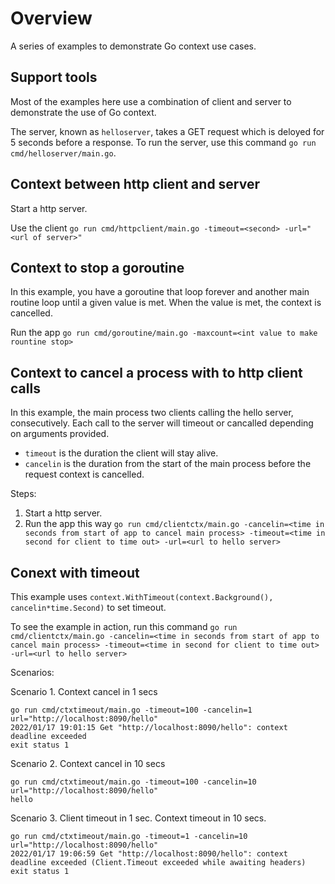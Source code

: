 # Overview

A series of examples to demonstrate Go context use cases.

## Support tools

Most of the examples here use a combination of client and server to demonstrate the use of Go context.

The server, known as `helloserver`, takes a GET request which is deloyed for 5 seconds before a response. To run the server, use this command `go run cmd/helloserver/main.go`.

## Context between http client and server

Start a http server.

Use the client `go run cmd/httpclient/main.go -timeout=<second> -url="<url of server>"`

## Context to stop a goroutine

In this example, you have a goroutine that loop forever and another main routine loop until a given value is met. When the value is met, the context is cancelled.

Run the app `go run cmd/goroutine/main.go -maxcount=<int value to make rountine stop>`

## Context to cancel a process with to http client calls

In this example, the main process two clients calling the hello server, consecutively. Each call to the server will timeout or cancalled depending on arguments provided.

* `timeout` is the duration the client will stay alive.
* `cancelin` is the duration from the start of the main process before the request context is cancelled.

Steps:

1. Start a http server.
1. Run the app this way `go run cmd/clientctx/main.go -cancelin=<time in seconds from start of app to cancel main process> -timeout=<time in second for client to time out> -url=<url to hello server>`

## Conext with timeout

This example uses `context.WithTimeout(context.Background(), cancelin*time.Second)` to set timeout.

To see the example in action, run this command `go run cmd/clientctx/main.go -cancelin=<time in seconds from start of app to cancel main process> -timeout=<time in second for client to time out> -url=<url to hello server>`

Scenarios:

Scenario 1. Context cancel in 1 secs

```
go run cmd/ctxtimeout/main.go -timeout=100 -cancelin=1 url="http://localhost:8090/hello"
2022/01/17 19:01:15 Get "http://localhost:8090/hello": context deadline exceeded
exit status 1
```

Scenario 2. Context cancel in 10 secs

```
go run cmd/ctxtimeout/main.go -timeout=100 -cancelin=10 url="http://localhost:8090/hello"
hello
```

Scenario 3. Client timeout in 1 sec. Context timeout in 10 secs.

```
go run cmd/ctxtimeout/main.go -timeout=1 -cancelin=10 url="http://localhost:8090/hello"
2022/01/17 19:06:59 Get "http://localhost:8090/hello": context deadline exceeded (Client.Timeout exceeded while awaiting headers)
exit status 1
```
